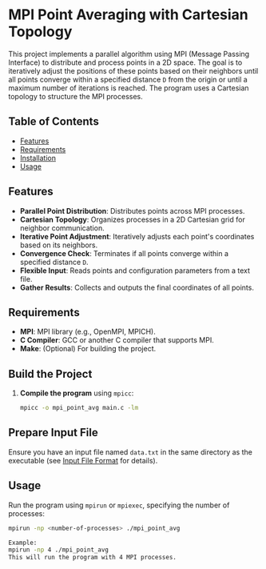 # MPI Point Averaging with Cartesian Topology

This project implements a parallel algorithm using MPI (Message Passing Interface) to distribute and process points in a 2D space. The goal is to iteratively adjust the positions of these points based on their neighbors until all points converge within a specified distance `D` from the origin or until a maximum number of iterations is reached. The program uses a Cartesian topology to structure the MPI processes.

## Table of Contents
- [Features](#features)
- [Requirements](#requirements)
- [Installation](#installation)
- [Usage](#usage)


## Features

- **Parallel Point Distribution**: Distributes points across MPI processes.
- **Cartesian Topology**: Organizes processes in a 2D Cartesian grid for neighbor communication.
- **Iterative Point Adjustment**: Iteratively adjusts each point's coordinates based on its neighbors.
- **Convergence Check**: Terminates if all points converge within a specified distance `D`.
- **Flexible Input**: Reads points and configuration parameters from a text file.
- **Gather Results**: Collects and outputs the final coordinates of all points.

## Requirements

- **MPI**: MPI library (e.g., OpenMPI, MPICH).
- **C Compiler**: GCC or another C compiler that supports MPI.
- **Make**: (Optional) For building the project.

## Build the Project

1. **Compile the program** using `mpicc`:
   ```bash
   mpicc -o mpi_point_avg main.c -lm
## Prepare Input File

Ensure you have an input file named `data.txt` in the same directory as the executable (see [Input File Format](#input-file-format) for details).

## Usage

Run the program using `mpirun` or `mpiexec`, specifying the number of processes:
  ```bash
  mpirun -np <number-of-processes> ./mpi_point_avg

Example:
mpirun -np 4 ./mpi_point_avg
This will run the program with 4 MPI processes.
